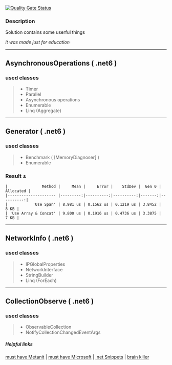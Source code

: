 ﻿[![Quality Gate Status](https://test.paradox-server.ru/api/project_badges/measure?project=BrainCloud&metric=alert_status&token=d98c0ce3872136bc4b0449e655859295a516edbf)](https://test.paradox-server.ru/dashboard?id=BrainCloud)


### Description
Solution contains some userful things

*it was made just for education*

<hr>

## AsynchronousOperations ( .net6 ) ##
### used classes ###
> - Timer 
> - Parallel
> - Asynchronous operations
> - Enumerable
> - Linq (Aggregate)

<hr>

## Generator ( .net6 ) ##
### used classes ###
> - Benchmark ( [MemoryDiagnoser] )
> - Enumerable

### Result ± ###
```
|               Method |     Mean |     Error |    StdDev |  Gen 0 | Allocated |
|--------------------- |---------:|----------:|----------:|-------:|----------:|
|           'Use Span' | 8.981 us | 0.1562 us | 0.1219 us | 3.8452 |      8 KB |
| 'Use Array & Concat' | 9.800 us | 0.1916 us | 0.4736 us | 3.3875 |      7 KB |

```

<hr>

## NetworkInfo ( .net6 ) ##
### used classes ###
> - IPGlobalProperties 
> - NetworkInterface
> - StringBuilder
> - Linq (ForEach)


<hr>

## CollectionObserve ( .net6 ) ##
### used classes ###
> - ObservableCollection
> - NotifyCollectionChangedEventArgs

##### Helpful links
[must have Metanit](https://metanit.com/) | 
[must have Microsoft](https://docs.microsoft.com/ru-ru/dotnet/api/) | 
[.net Snippets](https://www.dotnetperls.com/) | 
[brain killer](http://rosettacode.org/wiki/Category:Programming_Tasks/)